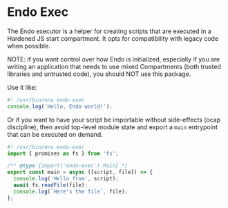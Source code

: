 # Endo Exec

The Endo executor is a helper for creating scripts that are executed in a Hardened JS start compartment.  It opts for compatibility with legacy code when possible.

NOTE: if you want control over how Endo is initialized, especially if you are
writing an application that needs to use mixed Compartments (both trusted
libraries and untrusted code), you should NOT use this package.

Use it like:

```js
#! /usr/bin/env endo-exec
console.log('Hello, Endo world!');
```

Or if you want to have your script be importable without side-effects (ocap
discipline), then avoid top-level module state and export a `main` entrypoint
that can be executed on demand.

```js
#! /usr/bin/env endo-exec
import { promises as fs } from 'fs';

/** @type {import('endo-exec').Main} */ 
export const main = async ([script, file]) => {
  console.log('Hello from', script);
  await fs.readFile(file);
  console.log(`Here's the file`, file);
};
```
